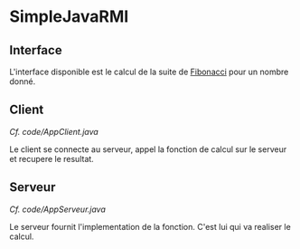 # SimpleJavaRMI


## Interface
L'interface disponible est le calcul de la suite de [Fibonacci](https://fr.wikipedia.org/wiki/Suite_de_Fibonacci) pour un nombre donné.


## Client
*Cf. code/AppClient.java*

Le client se connecte au serveur, appel la fonction de calcul sur le serveur et recupere le resultat.


## Serveur
*Cf. code/AppServeur.java*

Le serveur fournit l'implementation de la fonction.
C'est lui qui va realiser le calcul.
